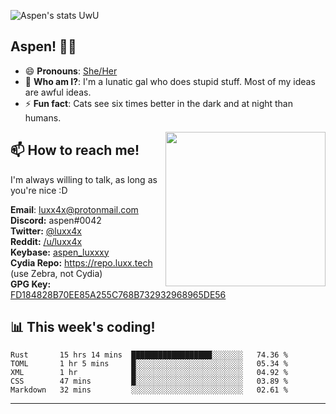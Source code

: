 ![Aspen's stats UwU](https://github-readme-stats.vercel.app/api?username=aspenluxxxy&show_icons=true&theme=onedark)

## Aspen! 🏳️‍⚧️

 - 😄 **Pronouns**: [She/Her](https://www.mypronouns.org/she-her)
 - 👩 **Who am I?**: I'm a lunatic gal who does stupid stuff. Most of my ideas are awful ideas.  
 - ⚡ **Fun fact**: <!--START_SECTION:catfact-->Cats see six times better in the dark and at night than humans.<!--END_SECTION:catfact-->
 
<img align="right" src="https://raw.githubusercontent.com/aspenluxxxy/aspenluxxxy/master/crab.jpg" width="256px" height="247px" />  

## 📫 How to reach me!
I'm always willing to talk, as long as you're nice :D

**Email**: luxx4x@protonmail.com  
**Discord:** aspen#0042  
**Twitter:** [@luxx4x](https://twitter.com/luxx4x)  
**Reddit:** [/u/luxx4x](https://reddit.com/user/luxx4x/)  
**Keybase:** [aspen_luxxxy](https://keybase.io/aspen_luxxxy)  
**Cydia Repo:** https://repo.luxx.tech (use Zebra, not Cydia)  
**GPG Key:** [FD184828B70EE85A255C768B732932968965DE56](https://aspenuwu.me/aspen-public.asc)

## 📊 **This week's coding!**
<!--START_SECTION:waka-->
```text
Rust       15 hrs 14 mins  ██████████████████░░░░░░░   74.36 % 
TOML       1 hr 5 mins     █░░░░░░░░░░░░░░░░░░░░░░░░   05.34 % 
XML        1 hr            █░░░░░░░░░░░░░░░░░░░░░░░░   04.92 % 
CSS        47 mins         █░░░░░░░░░░░░░░░░░░░░░░░░   03.89 % 
Markdown   32 mins         ░░░░░░░░░░░░░░░░░░░░░░░░░   02.61 %
```
<!--END_SECTION:waka-->

-------

